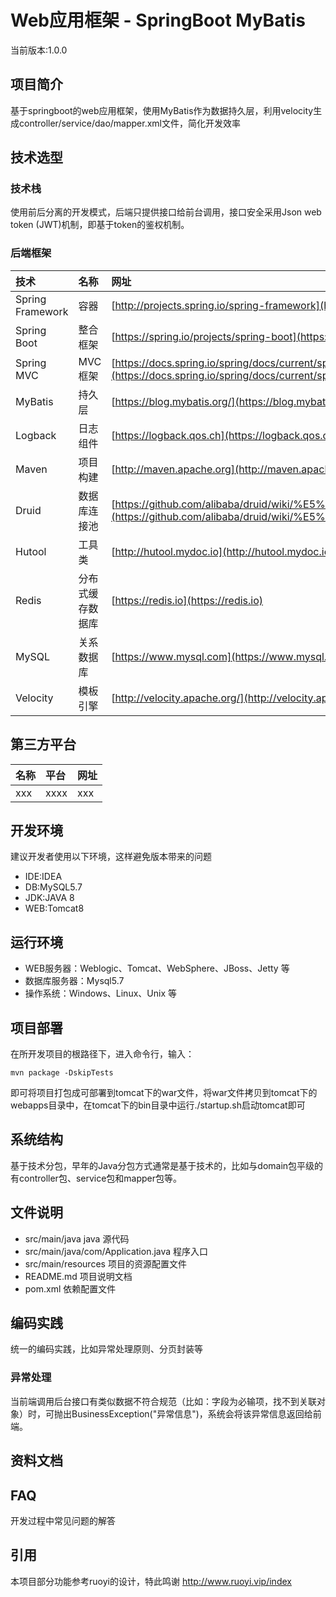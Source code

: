 # Web应用框架 - SpringBoot MyBatis  

当前版本:1.0.0  

## 项目简介  

基于springboot的web应用框架，使用MyBatis作为数据持久层，利用velocity生成controller/service/dao/mapper.xml文件，简化开发效率


## 技术选型  

### 技术栈  

使用前后分离的开发模式，后端只提供接口给前台调用，接口安全采用Json web token (JWT)机制，即基于token的鉴权机制。  

### 后端框架  

| 技术 | 名称 | 网址 |
| :--- | :--- | :--- |
| Spring Framework | 容器 | [http://projects.spring.io/spring-framework](http://projects.spring.io/spring-framework/) |
| Spring Boot | 整合框架 | [https://spring.io/projects/spring-boot](https://spring.io/projects/spring-boot) |
| Spring MVC | MVC框架 | [https://docs.spring.io/spring/docs/current/spring-framework-reference/web.html](https://docs.spring.io/spring/docs/current/spring-framework-reference/web.html) |
| MyBatis | 持久层 | [https://blog.mybatis.org/](https://blog.mybatis.org/) |
| Logback | 日志组件 | [https://logback.qos.ch](https://logback.qos.ch) |
| Maven | 项目构建 | [http://maven.apache.org](http://maven.apache.org/) |
| Druid | 数据库连接池 | [https://github.com/alibaba/druid/wiki/%E5%B8%B8%E8%A7%81%E9%97%AE%E9%A2%98](https://github.com/alibaba/druid/wiki/%E5%B8%B8%E8%A7%81%E9%97%AE%E9%A2%98) |
| Hutool | 工具类 | [http://hutool.mydoc.io](http://hutool.mydoc.io) |
| Redis | 分布式缓存数据库 | [https://redis.io](https://redis.io) |
| MySQL | 关系数据库 | [https://www.mysql.com](https://www.mysql.com) |
| Velocity | 模板引擎 | [http://velocity.apache.org/](http://velocity.apache.org/) |
  
  
## 第三方平台  

| 名称 | 平台 | 网址 |
| :--- | :--- | :--- |
| xxx | xxxx | xxx |
  

## 开发环境  
建议开发者使用以下环境，这样避免版本带来的问题  
* IDE:IDEA
* DB:MySQL5.7
* JDK:JAVA 8
* WEB:Tomcat8
  
## 运行环境  

* WEB服务器：Weblogic、Tomcat、WebSphere、JBoss、Jetty 等
* 数据库服务器：Mysql5.7
* 操作系统：Windows、Linux、Unix 等


## 项目部署  

在所开发项目的根路径下，进入命令行，输入：  
```
mvn package -DskipTests
```

即可将项目打包成可部署到tomcat下的war文件，将war文件拷贝到tomcat下的webapps目录中，在tomcat下的bin目录中运行./startup.sh启动tomcat即可

  
## 系统结构  

基于技术分包，早年的Java分包方式通常是基于技术的，比如与domain包平级的有controller包、service包和mapper包等。

## 文件说明  

* src/main/java java 源代码
* src/main/java/com/Application.java 程序入口
* src/main/resources 项目的资源配置文件
* README.md 项目说明文档
* pom.xml 依赖配置文件

## 编码实践  

统一的编码实践，比如异常处理原则、分页封装等

### 异常处理  

当前端调用后台接口有类似数据不符合规范（比如：字段为必输项，找不到关联对象）时，可抛出BusinessException("异常信息")，系统会将该异常信息返回给前端。


## 资料文档  


## FAQ  

开发过程中常见问题的解答  


## 引用  

本项目部分功能参考ruoyi的设计，特此鸣谢 http://www.ruoyi.vip/index